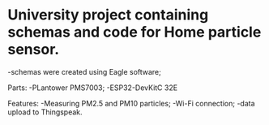 # University project containing schemas and code for Home particle sensor.

-schemas were created using Eagle software;

Parts:
-PLantower PMS7003;
-ESP32-DevKitC 32E

Features:
-Measuring PM2.5 and PM10 particles;
-Wi-Fi connection;
-data upload to Thingspeak.
